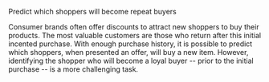 Predict which shoppers will become repeat buyers

Consumer brands often offer discounts to attract new shoppers to buy their products.
The most valuable customers are those who return after this initial incented purchase.
With enough purchase history, it is possible to predict which shoppers, when presented an offer,
will buy a new item. However, identifying the shopper who will become a loyal buyer -- prior
 to the initial purchase -- is a more challenging task.